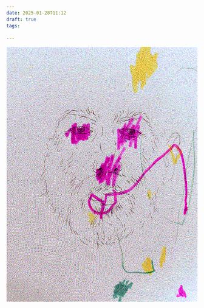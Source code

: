 ```yaml
---
date: 2025-01-28T11:12
draft: true
tags:

---
```

![attachment-2025-01-28_1](/content/attachment/zettel-notes/attachment-2025-01-28.png)
